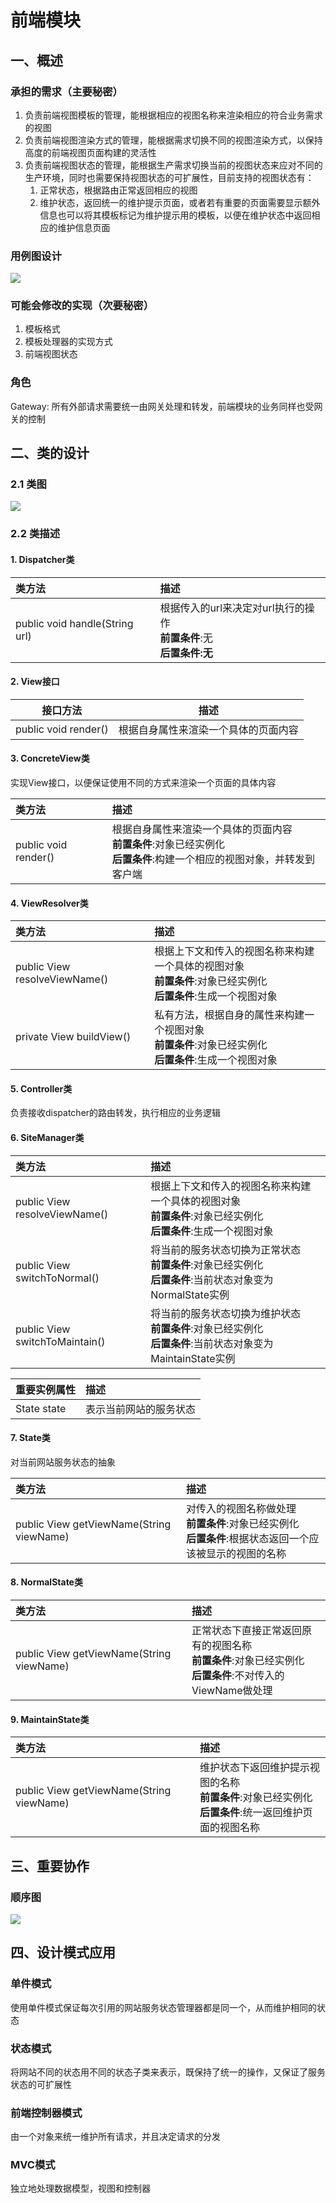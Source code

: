 # 前端模块 #


## 一、概述 ##
### 承担的需求（主要秘密） ###

1. 负责前端视图模板的管理，能根据相应的视图名称来渲染相应的符合业务需求的视图
2. 负责前端视图渲染方式的管理，能根据需求切换不同的视图渲染方式，以保持高度的前端视图页面构建的灵活性
3. 负责前端视图状态的管理，能根据生产需求切换当前的视图状态来应对不同的生产环境，同时也需要保持视图状态的可扩展性，目前支持的视图状态有：
   1. 正常状态，根据路由正常返回相应的视图
   2. 维护状态，返回统一的维护提示页面，或者若有重要的页面需要显示额外信息也可以将其模板标记为维护提示用的模板，以便在维护状态中返回相应的维护信息页面

### 用例图设计 ###

![](assets/dzm/Frontend-usecase.svg)

### 可能会修改的实现（次要秘密） ###

1. 模板格式
2. 模板处理器的实现方式
3. 前端视图状态


### 角色 ###

Gateway: 所有外部请求需要统一由网关处理和转发，前端模块的业务同样也受网关的控制

## 二、类的设计 ##

### 2.1 类图 ###

![](assets/dzm/Frontend-class.svg)

### 2.2 类描述 ###
#### 1. Dispatcher类 ####

|              类方法               |              描述              |
| :---------------------------- | :-------------------------- |
| public void handle(String url) | 根据传入的url来决定对url执行的操作<br>**前置条件**:无<br>**后置条件:无** |

#### 2. View接口 ####

|         接口方法          |         描述         |
| :-------------------: | :----------------: |
| public  void render() | 根据自身属性来渲染一个具体的页面内容 |



#### 3. ConcreteView类 ####

实现View接口，以便保证使用不同的方式来渲染一个页面的具体内容

|          类方法          |         描述         |
| :------------------- | :---------------- |
| public  void render() | 根据自身属性来渲染一个具体的页面内容<br>**前置条件**:对象已经实例化<br>**后置条件**:构建一个相应的视图对象，并转发到客户端 |

#### 4. ViewResolver类 ####

| 类方法  |  描述  |
| :-- | :-- |
| public View resolveViewName()| 根据上下文和传入的视图名称来构建一个具体的视图对象<br>**前置条件**:对象已经实例化<br>**后置条件**:生成一个视图对象|
| private View buildView()| 私有方法，根据自身的属性来构建一个视图对象<br>**前置条件**:对象已经实例化<br>**后置条件**:生成一个视图对象|

#### 5. Controller类 ####

负责接收dispatcher的路由转发，执行相应的业务逻辑

#### 6. SiteManager类 ####

| 类方法  |  描述  |
| :-- | :-- |
| public View resolveViewName()| 根据上下文和传入的视图名称来构建一个具体的视图对象<br>**前置条件**:对象已经实例化<br>**后置条件**:生成一个视图对象|
| public View switchToNormal()| 将当前的服务状态切换为正常状态<br>**前置条件**:对象已经实例化<br>**后置条件**:当前状态对象变为NormalState实例|
| public View switchToMaintain()|  将当前的服务状态切换为维护状态<br>**前置条件**:对象已经实例化<br>**后置条件**:当前状态对象变为MaintainState实例|


| 重要实例属性  |  描述  |
| :-- | :-- |
|State state| 表示当前网站的服务状态|

#### 7. State类 ####
对当前网站服务状态的抽象

| 类方法  |  描述  |
| :-- | :-- |
| public View getViewName(String viewName)| 对传入的视图名称做处理<br>**前置条件**:对象已经实例化<br>**后置条件**:根据状态返回一个应该被显示的视图的名称|

#### 8. NormalState类 ####

| 类方法  |  描述  |
| :-- | :-- |
| public View getViewName(String viewName)| 正常状态下直接正常返回原有的视图名称<br>**前置条件**:对象已经实例化<br>**后置条件**:不对传入的ViewName做处理|

#### 9. MaintainState类 ####

| 类方法  |  描述  |
| :-- | :-- |
| public View getViewName(String viewName)| 维护状态下返回维护提示视图的名称<br>**前置条件**:对象已经实例化<br>**后置条件**:统一返回维护页面的视图名称|
## 三、重要协作 ##
### 顺序图 ###

![](assets/dzm/Frontend-seq.svg)


## 四、设计模式应用 ##

### 单件模式 ###

使用单件模式保证每次引用的网站服务状态管理器都是同一个，从而维护相同的状态

### 状态模式 ###

将网站不同的状态用不同的状态子类来表示，既保持了统一的操作，又保证了服务状态的可扩展性

### 前端控制器模式 ###

由一个对象来统一维护所有请求，并且决定请求的分发

### MVC模式 ###

独立地处理数据模型，视图和控制器